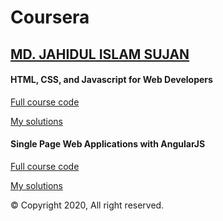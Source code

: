 # Coursera

## [MD. JAHIDUL ISLAM SUJAN](https://jahidofficial.github.io)

#### HTML, CSS, and Javascript for Web Developers

[Full course code](https://github.com/jhu-ep-coursera/fullstack-course4/)

[My solutions](https://jahidofficial.github.io/MyCourses/Coursera/html-css-javascript-for-web-developers/)

#### Single Page Web Applications with AngularJS

[Full course code](https://github.com/jhu-ep-coursera/fullstack-course5/)

[My solutions](https://jahidofficial.github.io/MyCourses/Coursera/single-page-web-applications-with-angularjs/)


&copy; Copyright 2020, All right reserved.